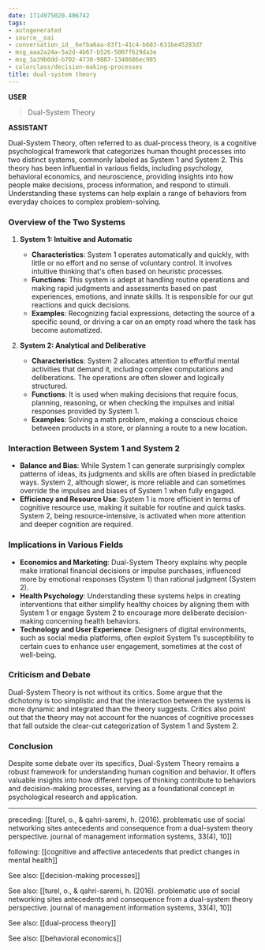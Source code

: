 ```yaml
---
date: 1714975020.406742
tags:
- autogenerated
- source__oai
- conversation_id__6efba6aa-83f1-41c4-b603-631be45283d7
- msg_aaa2a24a-5a2d-4b67-b526-5007f629da3e
- msg_3a39b0dd-b702-4730-9887-1348686ec905
- colorclass/decision-making-processes
title: dual-system theory
---
```


**USER**

> Dual-System Theory


**ASSISTANT**

Dual-System Theory, often referred to as dual-process theory, is a cognitive psychological framework that categorizes human thought processes into two distinct systems, commonly labeled as System 1 and System 2. This theory has been influential in various fields, including psychology, behavioral economics, and neuroscience, providing insights into how people make decisions, process information, and respond to stimuli. Understanding these systems can help explain a range of behaviors from everyday choices to complex problem-solving.

### Overview of the Two Systems

1. **System 1: Intuitive and Automatic**
   - **Characteristics**: System 1 operates automatically and quickly, with little or no effort and no sense of voluntary control. It involves intuitive thinking that's often based on heuristic processes.
   - **Functions**: This system is adept at handling routine operations and making rapid judgments and assessments based on past experiences, emotions, and innate skills. It is responsible for our gut reactions and quick decisions.
   - **Examples**: Recognizing facial expressions, detecting the source of a specific sound, or driving a car on an empty road where the task has become automatized.

2. **System 2: Analytical and Deliberative**
   - **Characteristics**: System 2 allocates attention to effortful mental activities that demand it, including complex computations and deliberations. The operations are often slower and logically structured.
   - **Functions**: It is used when making decisions that require focus, planning, reasoning, or when checking the impulses and initial responses provided by System 1.
   - **Examples**: Solving a math problem, making a conscious choice between products in a store, or planning a route to a new location.

### Interaction Between System 1 and System 2

- **Balance and Bias**: While System 1 can generate surprisingly complex patterns of ideas, its judgments and skills are often biased in predictable ways. System 2, although slower, is more reliable and can sometimes override the impulses and biases of System 1 when fully engaged.
- **Efficiency and Resource Use**: System 1 is more efficient in terms of cognitive resource use, making it suitable for routine and quick tasks. System 2, being resource-intensive, is activated when more attention and deeper cognition are required.

### Implications in Various Fields

- **Economics and Marketing**: Dual-System Theory explains why people make irrational financial decisions or impulse purchases, influenced more by emotional responses (System 1) than rational judgment (System 2).
- **Health Psychology**: Understanding these systems helps in creating interventions that either simplify healthy choices by aligning them with System 1 or engage System 2 to encourage more deliberate decision-making concerning health behaviors.
- **Technology and User Experience**: Designers of digital environments, such as social media platforms, often exploit System 1’s susceptibility to certain cues to enhance user engagement, sometimes at the cost of well-being.

### Criticism and Debate

Dual-System Theory is not without its critics. Some argue that the dichotomy is too simplistic and that the interaction between the systems is more dynamic and integrated than the theory suggests. Critics also point out that the theory may not account for the nuances of cognitive processes that fall outside the clear-cut categorization of System 1 and System 2.

### Conclusion

Despite some debate over its specifics, Dual-System Theory remains a robust framework for understanding human cognition and behavior. It offers valuable insights into how different types of thinking contribute to behaviors and decision-making processes, serving as a foundational concept in psychological research and application.


---

preceding: [[turel, o., & qahri-saremi, h. (2016). problematic use of social networking sites antecedents and consequence from a dual-system theory perspective. journal of management information systems, 33(4), 10]]  


following: [[cognitive and affective antecedents that predict changes in mental health]]

See also: [[decision-making processes]]


See also: [[turel, o., & qahri-saremi, h. (2016). problematic use of social networking sites antecedents and consequence from a dual-system theory perspective. journal of management information systems, 33(4), 10]]


See also: [[dual-process theory]]


See also: [[behavioral economics]]
